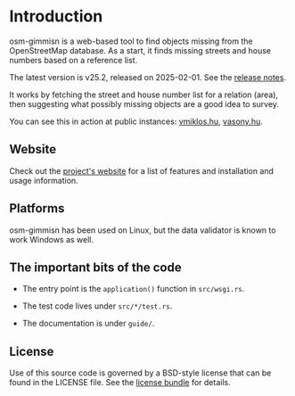 # Introduction

osm-gimmisn is a web-based tool to find objects missing from the OpenStreetMap database. As a start,
it finds missing streets and house numbers based on a reference list.

The latest version is v25.2, released on 2025-02-01. See the [release notes](news.md).

It works by fetching the street and house number list for a relation (area), then suggesting what
possibly missing objects are a good idea to survey.

You can see this in action at public instances: [vmiklos.hu](https://osm-gimmisn.vmiklos.hu/),
[vasony.hu](https://osm.vasony.hu/).

## Website

Check out the [project's website](https://vmiklos.hu/osm-gimmisn/) for a list of features and
installation and usage information.

## Platforms

osm-gimmisn has been used on Linux, but the data validator is known to work Windows as well.

## The important bits of the code

- The entry point is the `application()` function in `src/wsgi.rs`.

- The test code lives under `src/*/test.rs`.

- The documentation is under `guide/`.

## License

Use of this source code is governed by a BSD-style license that can be found in the LICENSE file.
See the [license bundle](license.html) for details.
